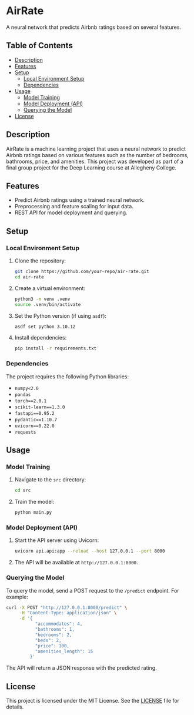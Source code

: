 # AirRate

A neural network that predicts Airbnb ratings based on several features.

## Table of Contents

- [Description](#description)
- [Features](#features)
- [Setup](#setup)
  - [Local Environment Setup](#local-environment-setup)
  - [Dependencies](#dependencies)
- [Usage](#usage)
  - [Model Training](#model-training)
  - [Model Deployment (API)](#model-deployment-api)
  - [Querying the Model](#querying-the-model)
- [License](#license)

## Description

AirRate is a machine learning project that uses a neural network to predict Airbnb ratings based on various features such as the number of bedrooms, bathrooms, price, and amenities. This project was developed as part of a final group project for the Deep Learning course at Allegheny College.

## Features

- Predict Airbnb ratings using a trained neural network.
- Preprocessing and feature scaling for input data.
- REST API for model deployment and querying.

## Setup

### Local Environment Setup

1. Clone the repository:

   ```bash
   git clone https://github.com/your-repo/air-rate.git
   cd air-rate
   ```

2. Create a virtual environment:

   ```bash
   python3 -m venv .venv
   source .venv/bin/activate
   ```

3. Set the Python version (if using `asdf`):

   ```bash
   asdf set python 3.10.12
   ```

4. Install dependencies:

   ```bash
   pip install -r requirements.txt
   ```

### Dependencies

The project requires the following Python libraries:

- `numpy<2.0`
- `pandas`
- `torch==2.0.1`
- `scikit-learn==1.3.0`
- `fastapi==0.95.2`
- `pydantic==1.10.7`
- `uvicorn==0.22.0`
- `requests`

## Usage

### Model Training

1. Navigate to the `src` directory:

   ```bash
   cd src
   ```

2. Train the model:

   ```bash
   python main.py
   ```

### Model Deployment (API)

1. Start the API server using Uvicorn:

   ```bash
   uvicorn api.api:app --reload --host 127.0.0.1 --port 8000
   ```

2. The API will be available at `http://127.0.0.1:8000`.

### Querying the Model

To query the model, send a POST request to the `/predict` endpoint. For example:

```bash
curl -X POST "http://127.0.0.1:8000/predict" \
     -H "Content-Type: application/json" \
     -d '{
           "accommodates": 4,
           "bathrooms": 1,
           "bedrooms": 2,
           "beds": 2,
           "price": 100,
           "amenities_length": 15
         }'
```

The API will return a JSON response with the predicted rating.

## License

This project is licensed under the MIT License. See the [LICENSE](LICENSE) file for details.

